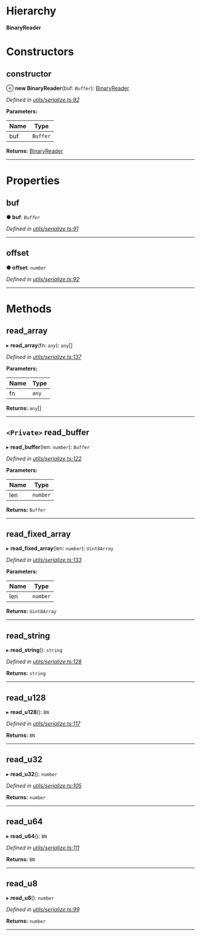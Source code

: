 

# Hierarchy

**BinaryReader**

# Constructors

<a id="constructor"></a>

##  constructor

⊕ **new BinaryReader**(buf: *`Buffer`*): [BinaryReader](_utils_serialize_.binaryreader.md)

*Defined in [utils/serialize.ts:92](https://github.com/nearprotocol/nearlib/blob/4fd2642/src.ts/utils/serialize.ts#L92)*

**Parameters:**

| Name | Type |
| ------ | ------ |
| buf | `Buffer` |

**Returns:** [BinaryReader](_utils_serialize_.binaryreader.md)

___

# Properties

<a id="buf"></a>

##  buf

**● buf**: *`Buffer`*

*Defined in [utils/serialize.ts:91](https://github.com/nearprotocol/nearlib/blob/4fd2642/src.ts/utils/serialize.ts#L91)*

___
<a id="offset"></a>

##  offset

**● offset**: *`number`*

*Defined in [utils/serialize.ts:92](https://github.com/nearprotocol/nearlib/blob/4fd2642/src.ts/utils/serialize.ts#L92)*

___

# Methods

<a id="read_array"></a>

##  read_array

▸ **read_array**(fn: *`any`*): `any`[]

*Defined in [utils/serialize.ts:137](https://github.com/nearprotocol/nearlib/blob/4fd2642/src.ts/utils/serialize.ts#L137)*

**Parameters:**

| Name | Type |
| ------ | ------ |
| fn | `any` |

**Returns:** `any`[]

___
<a id="read_buffer"></a>

## `<Private>` read_buffer

▸ **read_buffer**(len: *`number`*): `Buffer`

*Defined in [utils/serialize.ts:122](https://github.com/nearprotocol/nearlib/blob/4fd2642/src.ts/utils/serialize.ts#L122)*

**Parameters:**

| Name | Type |
| ------ | ------ |
| len | `number` |

**Returns:** `Buffer`

___
<a id="read_fixed_array"></a>

##  read_fixed_array

▸ **read_fixed_array**(len: *`number`*): `Uint8Array`

*Defined in [utils/serialize.ts:133](https://github.com/nearprotocol/nearlib/blob/4fd2642/src.ts/utils/serialize.ts#L133)*

**Parameters:**

| Name | Type |
| ------ | ------ |
| len | `number` |

**Returns:** `Uint8Array`

___
<a id="read_string"></a>

##  read_string

▸ **read_string**(): `string`

*Defined in [utils/serialize.ts:128](https://github.com/nearprotocol/nearlib/blob/4fd2642/src.ts/utils/serialize.ts#L128)*

**Returns:** `string`

___
<a id="read_u128"></a>

##  read_u128

▸ **read_u128**(): `BN`

*Defined in [utils/serialize.ts:117](https://github.com/nearprotocol/nearlib/blob/4fd2642/src.ts/utils/serialize.ts#L117)*

**Returns:** `BN`

___
<a id="read_u32"></a>

##  read_u32

▸ **read_u32**(): `number`

*Defined in [utils/serialize.ts:105](https://github.com/nearprotocol/nearlib/blob/4fd2642/src.ts/utils/serialize.ts#L105)*

**Returns:** `number`

___
<a id="read_u64"></a>

##  read_u64

▸ **read_u64**(): `BN`

*Defined in [utils/serialize.ts:111](https://github.com/nearprotocol/nearlib/blob/4fd2642/src.ts/utils/serialize.ts#L111)*

**Returns:** `BN`

___
<a id="read_u8"></a>

##  read_u8

▸ **read_u8**(): `number`

*Defined in [utils/serialize.ts:99](https://github.com/nearprotocol/nearlib/blob/4fd2642/src.ts/utils/serialize.ts#L99)*

**Returns:** `number`

___

